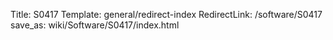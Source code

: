 Title: S0417
Template: general/redirect-index
RedirectLink: /software/S0417
save_as: wiki/Software/S0417/index.html